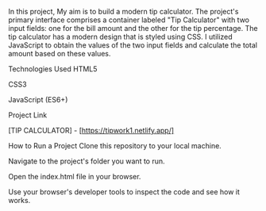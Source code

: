 In this project, My aim is to build a modern tip calculator. The project's primary interface comprises a container labeled "Tip Calculator" with two input fields: one for the bill amount and the other for the tip percentage. The tip calculator has a modern design that is styled using CSS. I utilized JavaScript to obtain the values of the two input fields and calculate the total amount based on these values.


Technologies Used
HTML5

CSS3

JavaScript (ES6+)

Project Link
 
[TIP CALCULATOR] - [https://tipwork1.netlify.app/]

 
How to Run a Project
Clone this repository to your local machine.

Navigate to the project's folder you want to run.

Open the index.html file in your browser.

Use your browser's developer tools to inspect the code and see how it works.

 
